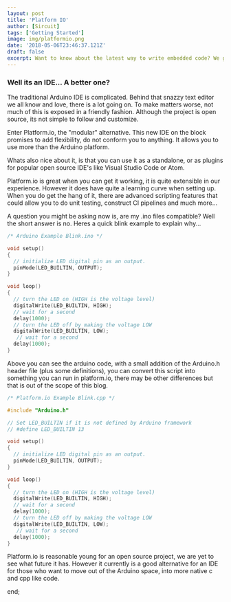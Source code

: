 ```yaml
---
layout: post
title: 'Platform IO'
author: [Sircuit]
tags: ['Getting Started']
image: img/platformio.png
date: '2018-05-06T23:46:37.121Z'
draft: false
excerpt: Want to know about the latest way to write embedded code? We got just the IDE for you!
---
```


### Well its an IDE... A better one?

The traditional Arduino IDE is complicated. Behind that snazzy text editor we all know and love, there is a lot going on. To make matters worse, not much of this is exposed in a friendly fashion. Although the project is open source, its not simple to follow and customize.

Enter Platform.io, the "modular" alternative. This new IDE on the block promises to add flexibility, do not conform you to anything. It allows you to use more than the Arduino platform.

Whats also nice about it, is that you can use it as a standalone, or as plugins for popular open source IDE's like Visual Studio Code or Atom.

Platform.io is great when you can get it working, it is quite extensible in our experience. However it does have quite a learning curve when setting up. When you do get the hang of it, there are advanced scripting features that could allow you to do unit testing, construct CI pipelines and much more...

A question you might be asking now is, are my .ino files compatible? Well the short answer is no. Heres a quick blink example to explain why...

```cpp
/* Arduino Example Blink.ino */

void setup()
{
  // initialize LED digital pin as an output.
  pinMode(LED_BUILTIN, OUTPUT);
}

void loop()
{
  // turn the LED on (HIGH is the voltage level)
  digitalWrite(LED_BUILTIN, HIGH);
  // wait for a second
  delay(1000);
  // turn the LED off by making the voltage LOW
  digitalWrite(LED_BUILTIN, LOW);
   // wait for a second
  delay(1000);
}
```
Above you can see the arduino code, with a small addition of the Arduino.h header file (plus some definitions), you can convert this script into something you can run in platform.io, there may be other differences but that is out of the scope of this blog.

```cpp
/* Platform.io Example Blink.cpp */

#include "Arduino.h"

// Set LED_BUILTIN if it is not defined by Arduino framework
// #define LED_BUILTIN 13

void setup()
{
  // initialize LED digital pin as an output.
  pinMode(LED_BUILTIN, OUTPUT);
}

void loop()
{
  // turn the LED on (HIGH is the voltage level)
  digitalWrite(LED_BUILTIN, HIGH);
  // wait for a second
  delay(1000);
  // turn the LED off by making the voltage LOW
  digitalWrite(LED_BUILTIN, LOW);
   // wait for a second
  delay(1000);
}
```
Platform.io is reasonable young for an open source project, we are yet to see what future it has. However it currently is a good alternative for an IDE for those who want to move out of the Arduino space, into more native c and cpp like code.

end;
